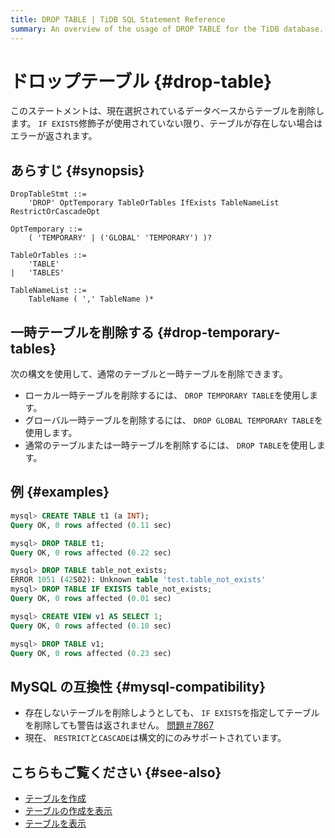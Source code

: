 ```yaml
---
title: DROP TABLE | TiDB SQL Statement Reference
summary: An overview of the usage of DROP TABLE for the TiDB database.
---
```


# ドロップテーブル {#drop-table}

このステートメントは、現在選択されているデータベースからテーブルを削除します。 `IF EXISTS`修飾子が使用されていない限り、テーブルが存在しない場合はエラーが返されます。

## あらすじ {#synopsis}

```ebnf+diagram
DropTableStmt ::=
    'DROP' OptTemporary TableOrTables IfExists TableNameList RestrictOrCascadeOpt

OptTemporary ::=
    ( 'TEMPORARY' | ('GLOBAL' 'TEMPORARY') )?

TableOrTables ::=
    'TABLE'
|   'TABLES'

TableNameList ::=
    TableName ( ',' TableName )*
```

## 一時テーブルを削除する {#drop-temporary-tables}

次の構文を使用して、通常のテーブルと一時テーブルを削除できます。

-   ローカル一時テーブルを削除するには、 `DROP TEMPORARY TABLE`を使用します。
-   グローバル一時テーブルを削除するには、 `DROP GLOBAL TEMPORARY TABLE`を使用します。
-   通常のテーブルまたは一時テーブルを削除するには、 `DROP TABLE`を使用します。

## 例 {#examples}

```sql
mysql> CREATE TABLE t1 (a INT);
Query OK, 0 rows affected (0.11 sec)

mysql> DROP TABLE t1;
Query OK, 0 rows affected (0.22 sec)

mysql> DROP TABLE table_not_exists;
ERROR 1051 (42S02): Unknown table 'test.table_not_exists'
mysql> DROP TABLE IF EXISTS table_not_exists;
Query OK, 0 rows affected (0.01 sec)

mysql> CREATE VIEW v1 AS SELECT 1;
Query OK, 0 rows affected (0.10 sec)

mysql> DROP TABLE v1;
Query OK, 0 rows affected (0.23 sec)
```

## MySQL の互換性 {#mysql-compatibility}

-   存在しないテーブルを削除しようとしても、 `IF EXISTS`を指定してテーブルを削除しても警告は返されません。 [問題＃7867](https://github.com/pingcap/tidb/issues/7867)
-   現在、 `RESTRICT`と`CASCADE`は構文的にのみサポートされています。

## こちらもご覧ください {#see-also}

-   [テーブルを作成](/sql-statements/sql-statement-create-table.md)
-   [テーブルの作成を表示](/sql-statements/sql-statement-show-create-table.md)
-   [テーブルを表示](/sql-statements/sql-statement-show-tables.md)
